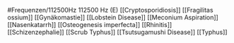 #Frequenzen/112500Hz
112500 Hz (E)
[[Cryptosporidiosis]]
[[Fragilitas ossium]]
[[Gynäkomastie]]
[[Lobstein Disease]]
[[Meconium Aspiration]]
[[Nasenkatarrh]]
[[Osteogenesis imperfecta]]
[[Rhinitis]]
[[Schizenzephalie]]
[[Scrub Typhus]]
[[Tsutsugamushi Disease]]
[[Typhus]]